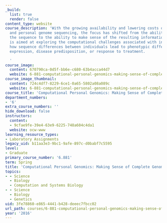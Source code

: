```yaml
---
_build:
  list: true
  render: false
content_type: website
course_description: 'With the growing availability and lowering costs of genotyping
  and personal genome sequencing, the focus has shifted from the ability to obtain
  the sequence to the ability to make sense of the resulting information. This course
  is aimed at exploring the computational challenges associated with interpreting
  how sequence differences between individuals lead to phenotypic differences in gene
  expression, disease predisposition, or response to treatment.

  '
course_image:
  content: 670790ca-0d5f-bb6e-c680-63b4acca44d7
  website: 6-881-computational-personal-genomics-making-sense-of-complete-genomes-spring-2016
course_image_thumbnail:
  content: 724c4df7-8229-6ce1-0a65-5802a08a089c
  website: 6-881-computational-personal-genomics-making-sense-of-complete-genomes-spring-2016
course_title: 'Computational Personal Genomics: Making Sense of Complete Genomes'
department_numbers:
- '6'
extra_course_numbers: ''
hide_download: false
instructors:
  content:
  - 9cfae9fe-39e4-63e9-6225-748a604c4da1
  website: ocw-www
learning_resource_types:
- Laboratory Assignments
legacy_uid: b11aa3e3-9bc1-9afe-897c-d0babf7c5595
level:
- Graduate
primary_course_number: '6.881'
term: Spring
title: 'Computational Personal Genomics: Making Sense of Complete Genomes'
topics:
- - Science
  - Biology
  - Computation and Systems Biology
- - Science
  - Biology
  - Genetics
uid: 3fe78860-e865-4441-b428-deeec7fbcc02
url_path: courses/6-881-computational-personal-genomics-making-sense-of-complete-genomes-spring-2016
year: '2016'
---
```

